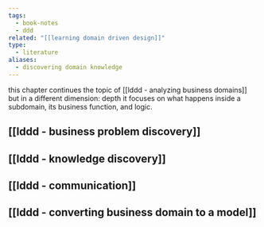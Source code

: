 ```yaml
---
tags:
  - book-notes
  - ddd
related: "[[learning domain driven design]]"
type:
  - literature
aliases:
  - discovering domain knowledge
---
```

this chapter continues the topic of [[lddd -  analyzing business domains]] but in a different dimension: depth it focuses on what happens inside a subdomain, its business function, and logic. 


## [[lddd - business problem discovery]]

## [[lddd - knowledge discovery]]

## [[lddd - communication]]

## [[lddd - converting business domain to a model]]


